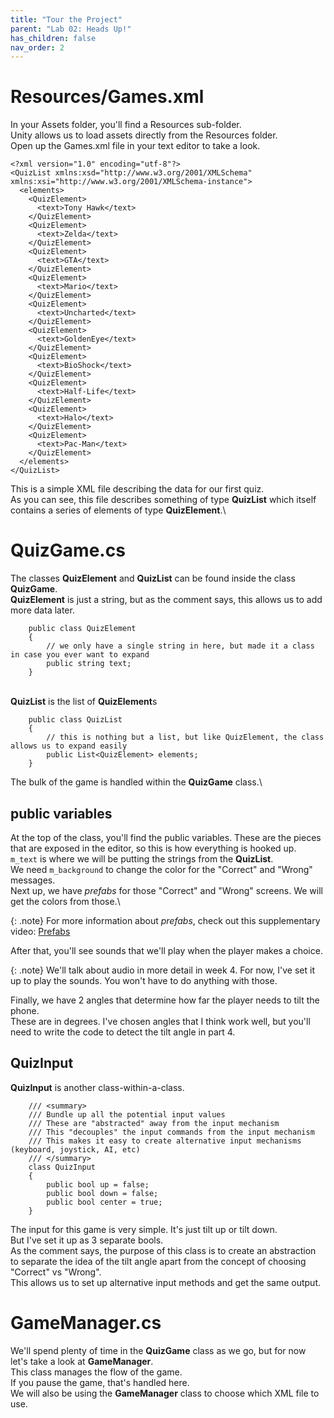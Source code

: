 ```yaml
---
title: "Tour the Project"
parent: "Lab 02: Heads Up!"
has_children: false
nav_order: 2
---
```


# Resources/Games.xml
In your Assets folder, you'll find a Resources sub-folder.\
Unity allows us to load assets directly from the Resources folder.\
Open up the Games.xml file in your text editor to take a look.
```
<?xml version="1.0" encoding="utf-8"?>
<QuizList xmlns:xsd="http://www.w3.org/2001/XMLSchema" xmlns:xsi="http://www.w3.org/2001/XMLSchema-instance">
  <elements>
    <QuizElement>
      <text>Tony Hawk</text>
    </QuizElement>
    <QuizElement>
      <text>Zelda</text>
    </QuizElement>
    <QuizElement>
      <text>GTA</text>
    </QuizElement>
    <QuizElement>
      <text>Mario</text>
    </QuizElement>
    <QuizElement>
      <text>Uncharted</text>
    </QuizElement>
    <QuizElement>
      <text>GoldenEye</text>
    </QuizElement>
    <QuizElement>
      <text>BioShock</text>
    </QuizElement>
    <QuizElement>
      <text>Half-Life</text>
    </QuizElement>
    <QuizElement>
      <text>Halo</text>
    </QuizElement>
    <QuizElement>
      <text>Pac-Man</text>
    </QuizElement>
  </elements>
</QuizList>
```
This is a simple XML file describing the data for our first quiz.\
As you can see, this file describes something of type **QuizList** which itself contains a series of elements of type **QuizElement**.\

# QuizGame.cs
The classes **QuizElement** and **QuizList** can be found inside the class **QuizGame**.\
**QuizElement** is just a string, but as the comment says, this allows us to add more data later.
```
    public class QuizElement
    {
        // we only have a single string in here, but made it a class in case you ever want to expand
        public string text;
    }
```
\
**QuizList** is the list of **QuizElement**s
```
    public class QuizList
    {
        // this is nothing but a list, but like QuizElement, the class allows us to expand easily
        public List<QuizElement> elements;
    }
```
The bulk of the game is handled within the **QuizGame** class.\

## public variables
At the top of the class, you'll find the public variables. These are the pieces that are exposed in the editor,
so this is how everything is hooked up.\
`m_text` is where we will be putting the strings from the **QuizList**.\
We need `m_background` to change the color for the "Correct" and "Wrong" messages.\
Next up, we have *prefabs* for those "Correct" and "Wrong" screens. We will get the colors from those.\

{: .note}
For more information about *prefabs*, check out this supplementary video: [Prefabs](https://youtu.be/bOIAkIdOc6o)

After that, you'll see sounds that we'll play when the player makes a choice.

{: .note}
We'll talk about audio in more detail in week 4. For now, I've set it up to play the sounds. You won't have to do anything with those.

Finally, we have 2 angles that determine how far the player needs to tilt the phone.\
These are in degrees. I've chosen angles that I think work well, but you'll need to write the code to detect the tilt angle in part 4.

## QuizInput
**QuizInput** is another class-within-a-class.
```
    /// <summary>
    /// Bundle up all the potential input values
    /// These are "abstracted" away from the input mechanism
    /// This "decouples" the input commands from the input mechanism
    /// This makes it easy to create alternative input mechanisms (keyboard, joystick, AI, etc)
    /// </summary>
    class QuizInput
    {
        public bool up = false;
        public bool down = false;
        public bool center = true;
    }
```
The input for this game is very simple. It's just tilt up or tilt down.\
But I've set it up as 3 separate bools.\
As the comment says, the purpose of this class is to create an abstraction to separate
the idea of the tilt angle apart from the concept of choosing "Correct" vs "Wrong".\
This allows us to set up alternative input methods and get the same output.

# GameManager.cs
We'll spend plenty of time in the **QuizGame** class as we go, but for now let's take a look at **GameManager**.\
This class manages the flow of the game.\
If you pause the game, that's handled here.\
We will also be using the **GameManager** class to choose which XML file to use.
